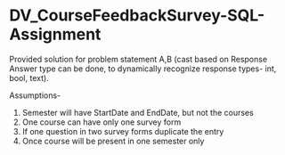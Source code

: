 # DV_CourseFeedbackSurvey-SQL-Assignment

Provided solution for problem statement A,B (cast based on Response Answer type can be done,  to dynamically recognize response types- int, bool, text).

Assumptions-
1. Semester will have StartDate and EndDate, but not the courses
2. One course can have only one survey form
3. If one question in two survey forms duplicate the entry
4. Once course will be present in one semester only
